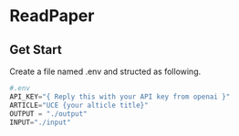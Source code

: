 # ReadPaper

## Get Start
Create a file named .env and structed as following.
```python
#.env
API_KEY="{ Reply this with your API key from openai }"
ARTICLE="UCE {your alticle title}" 
OUTPUT = "./output"
INPUT="./input"
```